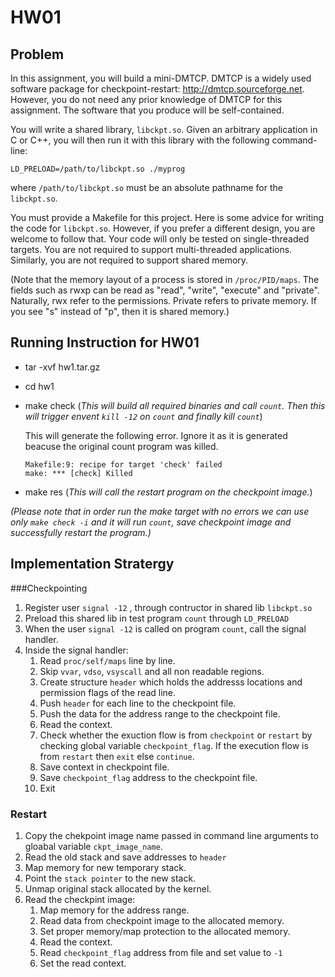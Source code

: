# HW01


## Problem
In this assignment, you will build a mini-DMTCP. DMTCP is a widely used software package for checkpoint-restart: http://dmtcp.sourceforge.net. However, you do not need any prior knowledge of DMTCP for this assignment. The software that you produce will be self-contained.

You will write a shared library, `libckpt.so`. Given an arbitrary application in C or C++, you will then run it with this library with the following command-line:

```
LD_PRELOAD=/path/to/libckpt.so ./myprog
```

where `/path/to/libckpt.so` must be an absolute pathname for the `libckpt.so`.

You must provide a Makefile for this project. Here is some advice for writing the code for `libckpt.so`. However, if you prefer a different design, you are welcome to follow that. Your code will only be tested on single-threaded targets. You are not required to support multi-threaded applications. Similarly, you are not required to support shared memory.

(Note that the memory layout of a process is stored in `/proc/PID/maps`. The fields such as rwxp can be read as "read", "write", "execute" and "private". Naturally, rwx refer to the permissions. Private refers to private memory. If you see "s" instead of "p", then it is shared memory.)


## Running Instruction for HW01


- tar -xvf hw1.tar.gz
- cd hw1
- make check (*This will build all required binaries and call `count`. Then this will trigger envent `kill -12` on `count` and finally kill `count`*)
	
	This will generate the following error. Ignore it as it is generated beacuse the original count program was killed. 
	```
	Makefile:9: recipe for target 'check' failed
	make: *** [check] Killed
	```
- make res (*This will call the restart program on the checkpoint image.*)

*(Please note that in order run the make target with no errors we can use only `make check -i` and it will run `count`, save checkpoint image and successfully restart the program.)*

## Implementation Stratergy

###Checkpointing

1. Register user `signal -12` , through contructor in shared lib `libckpt.so`
2. Preload this shared lib in test program `count` through `LD_PRELOAD`
3. When the user `signal -12` is called on program `count`, call the signal handler.
4. Inside the signal handler:
	1. Read `proc/self/maps` line by line.
	2. Skip `vvar`, `vdso`, `vsyscall` and all non readable regions.
	3. Create structure `header` which holds the addresss locations and permission flags of the read line.
	4. Push `header` for each line to the checkpoint file.
	5. Push the data for the address range to the checkpoint file. 
	6. Read the context. 		
	7. Check whether the exuction flow is from `checkpoint` or `restart` by checking global variable `checkpoint_flag`. If the execution flow is from `restart` then `exit` else 		`continue`.
	8. Save context in checkpoint file.
	9. Save `checkpoint_flag` address to the checkpoint file.
	10. Exit

### Restart
1. Copy the chekpoint image name passed in command line arguments to gloabal variable `ckpt_image_name`.
2. Read the old stack and save addresses to `header`
3. Map memory for new temporary stack.
4. Point the `stack pointer` to the new stack.
5. Unmap original stack allocated by the kernel.
6. Read the checkpint image:
	1. Map memory for the address range.
	2. Read data from checkpoint image to the allocated memory.
	3. Set proper memory/map protection to the allocated memory.
	4. Read the context.
	5. Read `checkpoint_flag` address from file and set value to `-1`
	6. Set the read context.